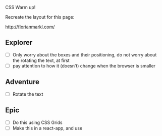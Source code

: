 CSS Warm up!

Recreate the layout for this page:

http://florianmarkl.com/

## Explorer
- [ ] Only worry about the boxes and their positioning, do not worry about the rotating the text, at first
- [ ] pay attention to how it (doesn’t) change when the browser is smaller

## Adventure
- [ ] Rotate the text

## Epic
- [ ] Do this using CSS Grids
- [ ] Make this in a react-app, and use